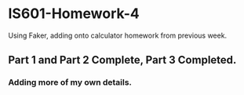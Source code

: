 # IS601-Homework-4
Using Faker, adding onto calculator homework from previous week.

## Part 1 and Part 2 Complete, Part 3 Completed.
### Adding more of my own details.